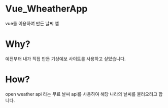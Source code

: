 # Vue_WheatherApp
vue를 이용하여 만든 날씨 앱

# Why?
예전부터 내가 직접 만든 기상예보 사이트를 사용하고 싶었습니다.

# How?
open weather api 라는 무료 날씨 api를 사용하여 해당 나라의 날씨를 불러오려고 합니다.
